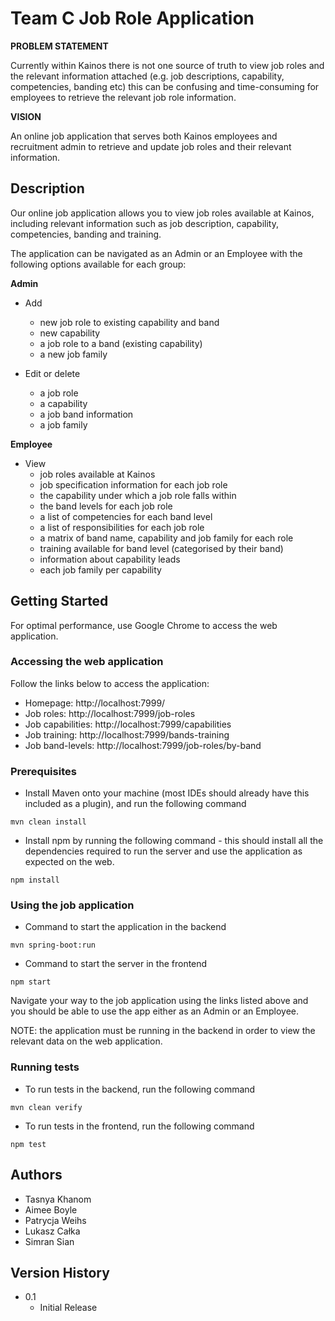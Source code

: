 # Team C Job Role Application

**PROBLEM STATEMENT**

Currently within Kainos there is not one source of truth to view job roles
and the relevant information attached (e.g. job descriptions, capability,
competencies, banding etc) this can be confusing and time-consuming for 
employees to retrieve the relevant job role information.

**VISION**

An online job application that serves both Kainos employees and recruitment admin to retrieve and update job roles and their relevant information.

## Description

Our online job application allows you to view job roles available at Kainos, 
including relevant information such as job description, capability, competencies, 
banding and training. 

The application can be navigated as an Admin or an Employee with the following
options available for each group: 

**Admin**

* Add
    * new job role to existing capability and band
    * new capability
    * a job role to a band (existing capability)
    * a new job family
    

* Edit or delete
    * a job role
    * a capability 
    * a job band information 
    * a job family
    
**Employee**

* View 
    * job roles available at Kainos
    * job specification information for each job role
    * the capability under which a job role falls within
    * the band levels for each job role
    * a list of competencies for each band level
    * a list of responsibilities for each job role
    * a matrix of band name, capability and job family for each role
    * training available for band level (categorised by their band)
    * information about capability leads 
    * each job family per capability
    
## Getting Started

For optimal performance, use Google Chrome to access the web application. 

### Accessing the web application

Follow the links below to access the application: 

  * Homepage: http://localhost:7999/
  * Job roles: http://localhost:7999/job-roles
  * Job capabilities: http://localhost:7999/capabilities
  * Job training: http://localhost:7999/bands-training
  * Job band-levels: http://localhost:7999/job-roles/by-band

### Prerequisites

* Install Maven onto your machine (most IDEs should already have this included
  as a plugin), and run the following command 
```
mvn clean install
```  

* Install npm by running the following command - this should install all 
the dependencies required to run the server and use the application as 
  expected on the web. 
```
npm install
```

### Using the job application

* Command to start the application in the backend
```
mvn spring-boot:run
```

* Command to start the server in the frontend
```
npm start
```

Navigate your way to the job application using the links listed above and you
should be able to use the app either as an Admin or an Employee. 

NOTE: the application must be running in the backend in order to view the 
relevant data on the web application. 

### Running tests 

* To run tests in the backend, run the following command 
```
mvn clean verify
```

* To run tests in the frontend, run the following command
```
npm test
```

## Authors

* Tasnya Khanom 
* Aimee Boyle 
* Patrycja Weihs
* Lukasz Całka
* Simran Sian

## Version History

* 0.1
    * Initial Release